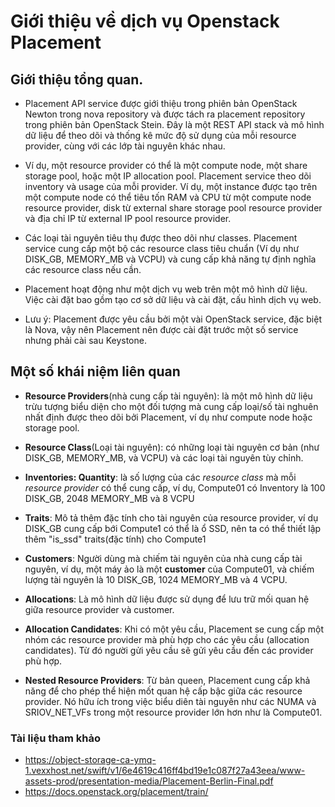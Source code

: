 # Giới thiệu về dịch vụ Openstack Placement 


## Giới thiệu tổng quan.

- Placement API service được giới thiệu trong phiên bản OpenStack Newton trong nova repository và được tách ra placement repository trong phiên bản OpenStack Stein. Đây là một REST API stack và mô hình dữ liệu để theo dõi và thống kê mức độ sử dụng của mỗi resource provider, cùng với các lớp tài nguyên khác nhau.

- Ví dụ, một resource provider có thể là một compute node, một share storage pool, hoặc một IP allocation pool. Placement service theo dõi inventory và usage của mỗi provider. Ví dụ, một instance được tạo trên một compute node có thể tiêu tốn RAM và CPU từ một compute node resource provider, disk từ external share storage pool resource provider và địa chỉ IP từ external IP pool resource provider.

- Các loại tài nguyên tiêu thụ được theo dõi như classes. Placement service cung cấp một bộ các resource class tiêu chuẩn (Ví dụ như DISK_GB, MEMORY_MB và VCPU) và cung cấp khả năng tự định nghĩa các resource class nếu cần.

- Placement hoạt động như một dịch vụ web trên một mô hình dữ liệu. Việc cài đặt bao gồm tạo cơ sở dữ liệu và cài đặt, cấu hình dịch vụ web.

- Lưu ý: Placement được yêu cầu bởi một vài OpenStack service, đặc biệt là Nova, vậy nên Placement nên được cài đặt trước một số service nhưng phải cài sau Keystone.

## Một số khái niệm liên quan 

- **Resource Providers**(nhà cung cấp tài nguyên): là một mô hình dữ liệu trừu tượng biểu diện cho một đối tượng mà cung cấp loại/số tài nghuên nhất định được theo dõi bởi Placement, ví dụ như compute node hoặc storage pool. 

- **Resource Class**(Loại tài nguyên): có những loại tài nguyên cơ bản (như DISK_GB, MEMORY_MB, và VCPU) và các loại tài nguyên tùy chỉnh.

- **Inventories: Quantity**: là số lượng của các *resource class* mà mỗi *resource provider* có thể cung cấp, ví dụ, Compute01 có Inventory là 100 DISK_GB, 2048 MEMORY_MB và 8 VCPU

- **Traits**: Mô tả thêm đặc tính cho tài nguyên của resource provider, ví dụ DISK_GB cung cấp bới Compute1 có thể là ổ SSD, nên ta có thể thiết lập thêm "is_ssd" traits(đặc tính) cho Compute1

- **Customers**: Người dùng mà chiếm tài nguyên của nhà cung cấp tài nguyên, ví dụ, một máy ảo là một **customer** của Compute01, và chiếm lượng tài nguyên là 10 DISK_GB, 1024 MEMORY_MB và 4 VCPU.
- **Allocations**: Là mô hình dữ liệu được sử dụng để  lưu trữ mối quan hệ giữa resource provider và customer.
- **Allocation Candidates**: Khi có một yêu cầu, Placement se cung cấp một nhóm các resource provider mà phù hợp cho các yêu cầu (allocation candidates). Từ đó người gửi yêu cầu sẽ gửi yêu cầu đến các provider phù hợp.
  
- **Nested Resource Providers**: Từ bản queen, Placement cung cấp khả năng để cho phép thể hiện mốt quan hệ cấp bậc giữa các resource provider. Nó hữu ích trong việc biểu diên tài nguyên như các NUMA và SRIOV_NET_VFs trong một resource provider lớn hơn như là Compute01.









### Tài liệu tham khảo
- https://object-storage-ca-ymq-1.vexxhost.net/swift/v1/6e4619c416ff4bd19e1c087f27a43eea/www-assets-prod/presentation-media/Placement-Berlin-Final.pdf
- https://docs.openstack.org/placement/train/